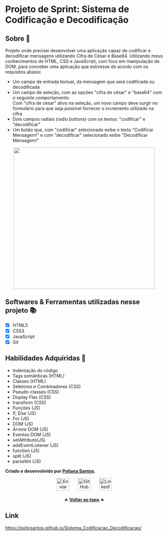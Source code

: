 # Projeto de Sprint: Sistema de Codificação e Decodificação 

<h2 id="sobre">Sobre 🔎</h2>
  <p>Projeto onde precisei desenvolver uma aplicação capaz de codificar e decodificar mensagens utilizando Cifra de César e Base64. Utilizando meus conhecimentos de HTML, CSS e JavaScript, com foco em manipulação de DOM, para conceber uma aplicação que estivesse de acordo com os requisitos abaixo:</p>

  - Um campo de entrada textual, da mensagem que será codificada ou decodificada
  - Um campo de seleção, com as opções "cifra de césar" e "base64" com o seguinte comportamento: <br>
    Com "cifra de césar" ativo na seleção, um novo campo deve surgir no formulário para que seja possível fornecer o incremento utilizado na cifra
  - Dois campos radiais (radio buttons) com os textos: "codificar" e "decodificar"
  - Um botão que, com "codificar" selecionado exibe o texto "Codificar Mensagem!" e com "decodificar" selecionado exibe "Decodificar Mensagem!"

<div align="center">
  <img height="450em" src=""/>
</div>

<h2 id="linguagens">Softwares & Ferramentas utilizadas nesse projeto 📚</h2>

  - [x] HTML5
  - [x] CSS3
  - [x] JavaScript
  - [x] Git

<h2 id="habilidades">Habilidades Adquiridas 📝</h2>

  - Indentação do código
  - Tags semânticas (HTML)
  - Classes (HTML)
  - Seletores e Combinadores (CSS)
  - Pseudo-classes (CSS)
  - Display Flex (CSS)
  - transform (CSS)
  - Funções (JS)
  - If, Else (JS)
  - For (JS)
  - DOM (JS)
  - Árvore DOM (JS)
  - Eventos DOM (JS)
  - setAttribute(JS)
  - addEventListener (JS)
  - function (JS)
  - split (JS)
  - parsetInt (JS)

  **Criado e desenvolvido por [Poliana Santos](https://www.linkedin.com/in/polianasantoss/).**
  
 <div align="center"> 
  <a href="mailto:zpolianasantos@gmail.com"><img src="https://cdn-icons-png.flaticon.com/512/552/552486.png" height="40em" title="Enviar E-mail"></a>
   &nbsp;&nbsp;&nbsp;&nbsp;&nbsp;
  <a href="https://github.com/pollysantos" target="_blank"><img src="https://cdn-icons-png.flaticon.com/512/733/733553.png" height="40em" title="GitHub de Polly"></a>
   &nbsp;&nbsp;&nbsp;&nbsp;&nbsp;
  <a href="https://www.linkedin.com/in/polianasantoss/" target="_blank"><img src="https://cdn-icons-png.flaticon.com/512/145/145807.png" height="40em" title="LinkedIn de Polly"></a>
  </div>
</div>

<br>

<div align="center">
  &#11165;&nbsp;<a href="#inicio"><strong>Voltar ao topo</strong></a>&nbsp;&#11165;
</div>


## Link 

https://pollysantos.github.io/Sistema_Codificacao_Decodificacao/
